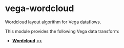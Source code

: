 # vega-wordcloud

Wordcloud layout algorithm for Vega dataflows.

This module provides the following Vega data transform:

- [**Wordcloud**](https://vega.github.io/vega/docs/transforms/wordcloud/) [&lt;&gt;](https://github.com/vega/vega-wordcloud/blob/master/src/Wordcloud.js "Source")

